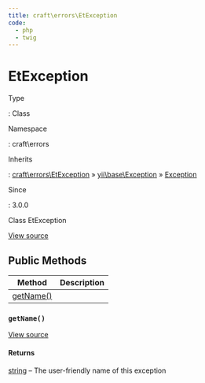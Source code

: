 ```yaml
---
title: craft\errors\EtException
code:
  - php
  - twig
---
```


# EtException

Type

:   Class

Namespace

:   craft\errors

Inherits

:   [craft\errors\EtException](craft-errors-etexception.md) &raquo;
[yii\base\Exception](https://www.yiiframework.com/doc/api/2.0/yii-base-exception) &raquo;
[Exception](http://php.net/class.exception)

Since

:   3.0.0



Class EtException





[View source](https://github.com/craftcms/cms/blob/master/src/errors/EtException.php)






## Public Methods

| Method                                                  | Description
| ------------------------------------------------------- | -----------
| [getName()](craft-errors-etexception.md#method-getname) |

### `getName()`










[View source](https://github.com/craftcms/cms/blob/master/src/errors/EtException.php#L25-L28)



#### Returns

[string](http://php.net/language.types.string) – The user-friendly name of this exception










